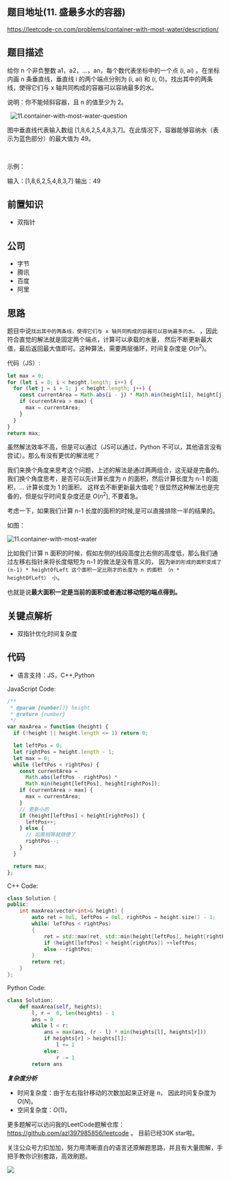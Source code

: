 ## 题目地址(11. 盛最多水的容器)

https://leetcode-cn.com/problems/container-with-most-water/description/

## 题目描述

给你 n 个非负整数 a1，a2，...，an，每个数代表坐标中的一个点 (i, ai) 。在坐标内画 n 条垂直线，垂直线 i 的两个端点分别为 (i, ai) 和 (i, 0)。找出其中的两条线，使得它们与 x 轴共同构成的容器可以容纳最多的水。

说明：你不能倾斜容器，且 n 的值至少为 2。

 
![11.container-with-most-water-question](https://tva1.sinaimg.cn/large/007S8ZIlly1ghlu4wyztmj30m90anwep.jpg)


图中垂直线代表输入数组 [1,8,6,2,5,4,8,3,7]。在此情况下，容器能够容纳水（表示为蓝色部分）的最大值为 49。

 

示例：

输入：[1,8,6,2,5,4,8,3,7]
输出：49






## 前置知识

- 双指针

## 公司

- 字节
- 腾讯
- 百度
- 阿里

## 思路

题目中说`找出其中的两条线，使得它们与 x 轴共同构成的容器可以容纳最多的水。` ，因此符合直觉的解法就是固定两个端点，计算可以承载的水量， 然后不断更新最大值，最后返回最大值即可。这种算法，需要两层循环，时间复杂度是 $O(n^2)$。


代码（JS）:

```js
let max = 0;
for (let i = 0; i < height.length; i++) {
  for (let j = i + 1; j < height.length; j++) {
    const currentArea = Math.abs(i - j) * Math.min(height[i], height[j]);
    if (currentArea > max) {
      max = currentArea;
    }
  }
}
return max;
```

虽然解法效率不高，但是可以通过（JS可以通过，Python 不可以，其他语言没有尝试）。那么有没有更优的解法呢？

我们来换个角度来思考这个问题，上述的解法是通过两两组合，这无疑是完备的。我们换个角度思考，是否可以先计算长度为 n 的面积，然后计算长度为 n-1 的面积，... 计算长度为 1 的面积。 这样去不断更新最大值呢？很显然这种解法也是完备的，但是似乎时间复杂度还是 $O(n ^ 2)$, 不要着急。

考虑一下，如果我们计算 n-1 长度的面积的时候,是可以直接排除一半的结果的。

如图：

![11.container-with-most-water](https://tva1.sinaimg.cn/large/007S8ZIlly1ghlu4xr7ovj30bm0gct9b.jpg)

比如我们计算 n 面积的时候，假如左侧的线段高度比右侧的高度低，那么我们通过左移右指针来将长度缩短为 n-1 的做法是没有意义的，
因为`新的形成的面积变成了(n-1) * heightOfLeft 这个面积一定比刚才的长度为 n 的面积 （n * heightOfLeft） 小`。

也就是说**最大面积一定是当前的面积或者通过移动短的端点得到。**

## 关键点解析

- 双指针优化时间复杂度

## 代码

- 语言支持：JS，C++,Python

JavaScript Code:

```js
/**
 * @param {number[]} height
 * @return {number}
 */
var maxArea = function (height) {
  if (!height || height.length <= 1) return 0;

  let leftPos = 0;
  let rightPos = height.length - 1;
  let max = 0;
  while (leftPos < rightPos) {
    const currentArea =
      Math.abs(leftPos - rightPos) *
      Math.min(height[leftPos], height[rightPos]);
    if (currentArea > max) {
      max = currentArea;
    }
    // 更新小的
    if (height[leftPos] < height[rightPos]) {
      leftPos++;
    } else {
      // 如果相等就随便了
      rightPos--;
    }
  }

  return max;
};
```

C++ Code:

```C++
class Solution {
public:
    int maxArea(vector<int>& height) {
        auto ret = 0ul, leftPos = 0ul, rightPos = height.size() - 1;
        while( leftPos < rightPos)
        {
            ret = std::max(ret, std::min(height[leftPos], height[rightPos]) * (rightPos - leftPos));
            if (height[leftPos] < height[rightPos]) ++leftPos;
            else --rightPos;
        }
        return ret;
    }
};
```

Python Code:

```py
class Solution:
    def maxArea(self, heights):
        l, r =  0, len(heights) - 1
        ans = 0
        while l < r:
            ans = max(ans, (r - l) * min(heights[l], heights[r]))
            if heights[r] > heights[l]:
                l += 1
            else:
                r -= 1
        return ans
```

**_复杂度分析_**

- 时间复杂度：由于左右指针移动的次数加起来正好是 n， 因此时间复杂度为 $O(N)$。
- 空间复杂度：$O(1)$。

更多题解可以访问我的LeetCode题解仓库：https://github.com/azl397985856/leetcode  。 目前已经30K star啦。

关注公众号力扣加加，努力用清晰直白的语言还原解题思路，并且有大量图解，手把手教你识别套路，高效刷题。


![](https://tva1.sinaimg.cn/large/007S8ZIlly1ghlu4yqnsgj30p00dwt9t.jpg)
